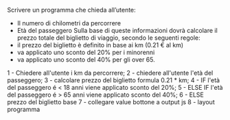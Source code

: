 Scrivere un programma che chieda all’utente:
- Il numero di chilometri da percorrere
- Età del passeggero
Sulla base di queste informazioni dovrà calcolare il prezzo totale del biglietto di viaggio, secondo le seguenti regole:
- il prezzo del biglietto è definito in base ai km (0.21 € al km)
- va applicato uno sconto del 20% per i minorenni
- va applicato uno sconto del 40% per gli over 65.


1 - Chiedere all'utente i km da percorrere;
2 - chiedere all'utente l'età del passeggero;
3 - calcolare prezzo del biglietto formula 0.21 * km;
4 - IF l'età del passeggero é < 18 anni viene applicato sconto del 20%;
5 - ELSE IF l'età del passeggero é > 65 anni viene applicato sconto del 40%;
6 - ELSE prezzo del biglietto base
7 - collegare value bottone a output js
8 - layout programma